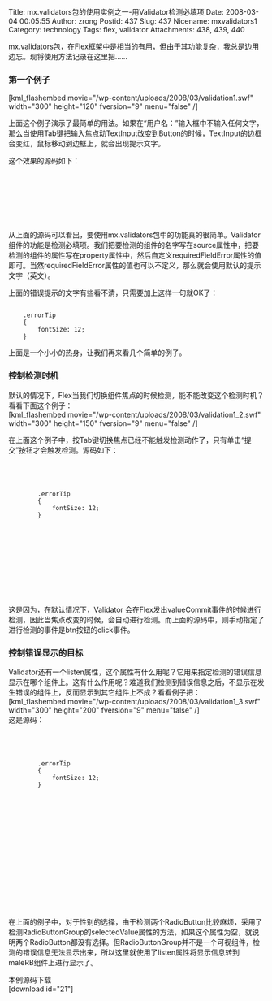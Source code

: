 Title: mx.validators包的使用实例之一-用Validator检测必填项
Date: 2008-03-04 00:05:55
Author: zrong
Postid: 437
Slug: 437
Nicename: mxvalidators1
Category: technology
Tags: flex, validator
Attachments: 438, 439, 440

mx.validators包，在Flex框架中是相当的有用，但由于其功能复杂，我总是边用边忘。现将使用方法记录在这里把……

### 第一个例子

[kml\_flashembed movie="/wp-content/uploads/2008/03/validation1.swf"
width="300" height="120" fversion="9" menu="false" /]  

上面这个例子演示了最简单的用法。如果在“用户名：”输入框中不输入任何文字，那么当使用Tab键把输入焦点动TextInput改变到Button的时候，TextInput的边框会变红，鼠标移动到边框上，就会出现提示文字。

<!--more-->  
这个效果的源码如下：

``` {lang="XML"}


    
    
        
      
    
```

从上面的源码可以看出，要使用mx.validators包中的功能真的很简单。Validator组件的功能是检测必填项。我们把要检测的组件的名字写在source属性中，把要检测的组件的属性写在property属性中，然后自定义requiredFieldError属性的值即可。当然requiredFieldError属性的值也可以不定义，那么就会使用默认的提示文字（英文）。

上面的错误提示的文字有些看不清，只需要加上这样一句就OK了：

``` {lang="XML"}

    .errorTip
    {
        fontSize: 12;
    }
```

上面是一个小小的热身，让我们再来看几个简单的例子。

### 控制检测时机

默认的情况下，Flex当我们切换组件焦点的时候检测，能不能改变这个检测时机？看看下面这个例子：  
[kml\_flashembed movie="/wp-content/uploads/2008/03/validation1\_2.swf"
width="300" height="150" fversion="9" menu="false" /]  

在上面这个例子中，按Tab键切换焦点已经不能触发检测动作了，只有单击“提交”按钮才会触发检测。源码如下：

``` {lang="XML"}


    
        
        .errorTip
        {
            fontSize: 12;
        }
        
    
    
    
    
        
    
    
        
    
    
```

这是因为，在默认情况下，Validator
会在Flex发出valueCommit事件的时候进行检测，因此当焦点改变的时候，会自动进行检测。而上面的源码中，则手动指定了进行检测的事件是btn按钮的click事件。

### 控制错误显示的目标

Validator还有一个listen属性，这个属性有什么用呢？它用来指定检测的错误信息显示在哪个组件上。这有什么作用呢？难道我们检测到错误信息之后，不显示在发生错误的组件上，反而显示到其它组件上不成？看看例子把：  
[kml\_flashembed movie="/wp-content/uploads/2008/03/validation1\_3.swf"
width="300" height="200" fversion="9" menu="false" /]  
这是源码：

``` {lang="XML"}


    
        
        .errorTip
        {
            fontSize: 12;
        }
        
    
    
    
    
    
        
    
    
        
    
    
        
        
        
    
    
```

在上面的例子中，对于性别的选择，由于检测两个RadioButton比较麻烦，采用了检测RadioButtonGroup的selectedValue属性的方法，如果这个属性为空，就说明两个RadioButton都没有选择。但RadioButtonGroup并不是一个可视组件，检测的错误信息无法显示出来，所以这里就使用了listen属性将显示信息转到maleRB组件上进行显示了。

本例源码下载  
[download id="21"]

